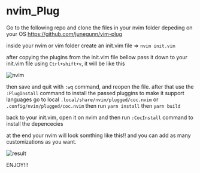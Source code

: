 # nvim_Plug

Go to the following repo and clone the files in your nvim folder depeding on your OS
https://github.com/junegunn/vim-plug

inside your nvim or vim folder 
create an init.vim file => `nvim init.vim`

after copying the plugins from the init.vim file bellow
pass it down to your init.vim file using `Ctrl+shift+v`, it will be like this 

![nvim](https://user-images.githubusercontent.com/72669865/148782664-30f94255-b6e8-4485-8ec8-c0d058f044f5.png)

then save and quit with `:wq` command, and reopen the file.
after that use the `:PlugInstall` command to install the passed pluggins
to make it support languages go to local `.local/share/nvim/plugged/coc.nvim` or `.config/nvim/plugged/coc.nvim`
then run `yarn install` then `yarn build`

back to your init.vim, open it on nvim and then run `:CocInstall` command to install the depencecies

at the end your nvim will look somthing like this!! and you can add as many customizations as you want.

![result](https://user-images.githubusercontent.com/72669865/148784035-c1e2d53b-db6b-4603-aaab-0e4b341997f6.png)

ENJOY!!!

